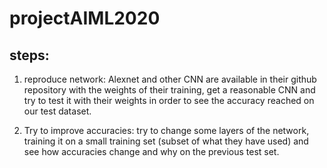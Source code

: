 # projectAIML2020

## steps:

1) reproduce network: Alexnet and other CNN are available in their github repository with the weights of their training, get a reasonable CNN and try to test it with their weights in order to see the accuracy reached on our test dataset.

2) Try to improve accuracies: try to change some layers of the network, training it on a small training set (subset of what they have used) and see how accuracies change and why on the previous test set.
